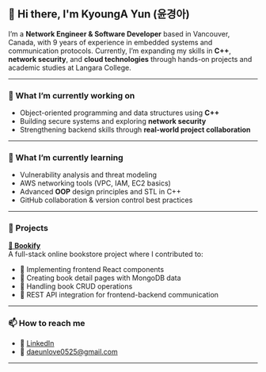 ## 👋 Hi there, I'm KyoungA Yun (윤경아)

I’m a **Network Engineer & Software Developer** based in Vancouver, Canada, with 9 years of experience in embedded systems and communication protocols. Currently, I’m expanding my skills in **C++**, **network security**, and **cloud technologies** through hands-on projects and academic studies at Langara College.

---

### 🔭 What I’m currently working on

- Object-oriented programming and data structures using **C++**
- Building secure systems and exploring **network security**
- Strengthening backend skills through **real-world project collaboration**

---

### 🌱 What I’m currently learning

- Vulnerability analysis and threat modeling  
- AWS networking tools (VPC, IAM, EC2 basics)  
- Advanced **OOP** design principles and STL in C++  
- GitHub collaboration & version control best practices

---

### 💼 Projects

**[📘 Bookify](https://github.com/tarandeepk02/Bookify)**  
A full-stack online bookstore project where I contributed to:
- 🔧 Implementing frontend React components  
- 📖 Creating book detail pages with MongoDB data  
- 🔁 Handling book CRUD operations  
- 🔗 REST API integration for frontend-backend communication

---

### 📫 How to reach me

- 💼 [LinkedIn](https://www.linkedin.com/in/kyounga-yun-8354b9231/)
- 📧 daeunlove0525@gmail.com

---


